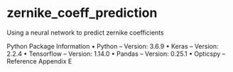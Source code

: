 # zernike_coeff_prediction
Using a neural network to predict zernike coefficients


Python Package Information
•	Python – Version: 3.6.9
•	Keras – Version: 2.2.4
•	Tensorflow – Version: 1.14.0
•	Pandas – Version: 0.25.1
•	Opticspy – Reference Appendix E
